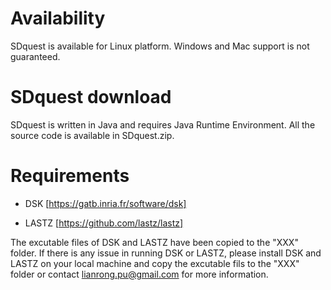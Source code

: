 # Availability
SDquest is available for Linux platform. Windows and Mac support is not guaranteed.

# SDquest download
SDquest is written in Java and requires Java Runtime Environment. All the source code is available in SDquest.zip.

# Requirements

  -  DSK [https://gatb.inria.fr/software/dsk]
  
  -  LASTZ [https://github.com/lastz/lastz]

The excutable files of DSK and LASTZ have been copied to the "XXX" folder. If there is any issue in running DSK or LASTZ, please install DSK and LASTZ on your local machine and copy the excutable fils to the "XXX" folder or contact lianrong.pu@gmail.com for more information.
 
